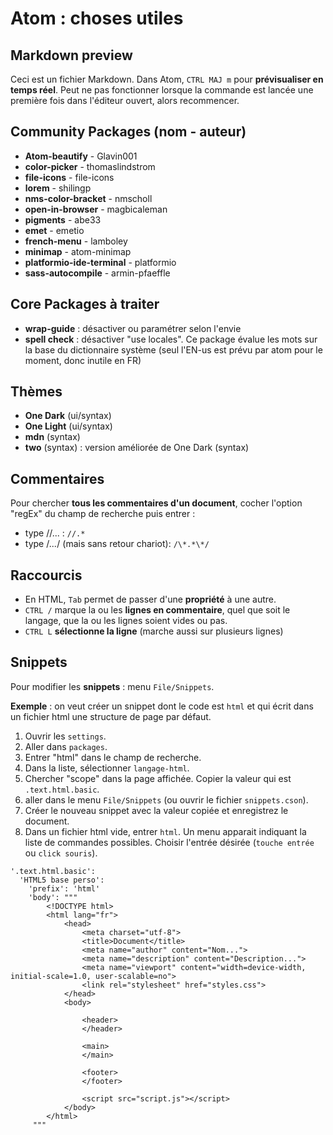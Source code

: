 # Atom : choses utiles

## Markdown preview
Ceci est un fichier Markdown. Dans Atom, `CTRL MAJ m` pour **prévisualiser en temps réel**. Peut ne pas fonctionner lorsque la commande est lancée une première fois dans l'éditeur ouvert, alors recommencer.

## Community Packages (nom - auteur)
- **Atom-beautify** - Glavin001
- **color-picker** - thomaslindstrom
- **file-icons** - file-icons
- **lorem** - shilingp
- **nms-color-bracket** - nmscholl
- **open-in-browser** - magbicaleman
- **pigments** - abe33
- **emet** - emetio
- **french-menu** - lamboley
- **minimap** - atom-minimap
- **platformio-ide-terminal** - platformio
- **sass-autocompile** - armin-pfaeffle

## Core Packages à traiter
- **wrap-guide** : désactiver ou paramétrer selon l'envie
- **spell check** : désactiver "use locales". Ce package évalue les mots sur la base du dictionnaire système (seul l'EN-us est prévu par atom pour le moment, donc inutile en FR)

## Thèmes
- **One Dark** (ui/syntax)
- **One Light** (ui/syntax)
- **mdn** (syntax)
- **two** (syntax) : version améliorée de One Dark (syntax)

## Commentaires
Pour chercher **tous les commentaires d'un document**, cocher l'option "regEx" du champ de recherche puis entrer :
- type //... : `//.*`
- type /*...*/ (mais sans retour chariot): `/\*.*\*/`

## Raccourcis
- En HTML, `Tab` permet de passer d'une **propriété** à une autre.
- `CTRL /` marque la ou les **lignes en commentaire**, quel que soit le langage, que la ou les lignes soient vides ou pas.
- `CTRL L` **sélectionne la ligne** (marche aussi sur plusieurs lignes)

## Snippets
Pour modifier les **snippets** : menu `File/Snippets`.

**Exemple** : on veut créer un snippet dont le code est `html` et qui écrit dans un fichier html une structure de page par défaut.
1. Ouvrir les `settings`.
2. Aller dans `packages`.
3. Entrer "html" dans le champ de recherche.
4. Dans la liste, sélectionner `langage-html`.
5. Chercher "scope" dans la page affichée. Copier la valeur qui est `.text.html.basic`.
6. aller dans le menu `File/Snippets` (ou ouvrir le fichier `snippets.cson`).
7. Créer le nouveau snippet avec la valeur copiée et enregistrez le document.
9. Dans un fichier html vide, entrer `html`. Un menu apparait indiquant la liste de commandes possibles. Choisir l'entrée désirée (`touche entrée` ou `click souris`).

```
'.text.html.basic':
  'HTML5 base perso':
    'prefix': 'html'
    'body': """
		<!DOCTYPE html>
		<html lang="fr">
			<head>
				<meta charset="utf-8">
				<title>Document</title>
				<meta name="author" content="Nom...">
				<meta name="description" content="Description...">
				<meta name="viewport" content="width=device-width, initial-scale=1.0, user-scalable=no">
				<link rel="stylesheet" href="styles.css">
			</head>
			<body>

				<header>
				</header>

				<main>
				</main>

				<footer>
				</footer>

				<script src="script.js"></script>
			</body>
		</html>
	 """
```
